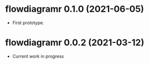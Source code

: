 # flowdiagramr 0.1.0 (2021-06-05)

* First prototype.


# flowdiagramr 0.0.2 (2021-03-12)

* Current work in progress
